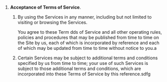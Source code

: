 ---
---


1. **Acceptance of Terms of Service**.

   1. By using the Services in any manner, including but not limited to visiting or browsing the Services.

      You agree to these Term dds of Service and all other operating rules, policies and procedures that may be published from time to time on the Site by us, each of which is incorporated by reference and each of which may be updated from time to time without notice to you.a

   2. Certain Services may be subject to additional terms and conditions specified by us from time to time; your use of such Services is subject to those additional terms and conditions, which are incorporated into these Terms of Service by this reference.sdfg